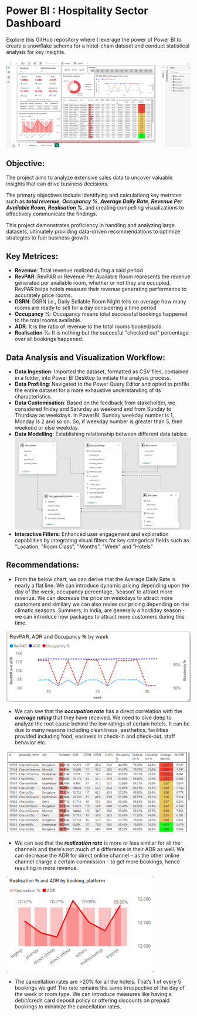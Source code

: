 # Power BI : Hospitality Sector Dashboard

Explore this GitHub repository where I leverage the power of Power BI to create a snowflake schema for a hotel-chain dataset and conduct statistical analysis for key insights.

![Dashboard](https://github.com/arya-analyst/PowerBI_Visualization/blob/main/BI_Dashboard.png)


## Objective:

The project aims to analyze extensive sales data to uncover valuable insights that can drive business decisions.

The primary objectives include identifying and calculationg key metrices such as ***total revenue***, ***Occupancy %***, ***Average Daily Rate***, ***Revenue Per Available Room***, ***Realisation %***, and creating compelling visualizations to effectively communicate the findings.

This project demonstrates proficiency in handling and analyzing large datasets, ultimately providing data-driven recommendations to optimize strategies to fuel business growth.

## Key Metrices:

- **Revenue**: Total revenue realized during a said period
- **RevPAR**: RevPAR or Revenue Per Available Room represents the revenue generated per available room, whether or not they are occupied. RevPAR helps hotels measure their revenue generating performance to accurately price rooms.
- **DSRN**: DSRN i.e., Daily Sellable Room Night tells on average how many rooms are ready to sell for a day considering a time period
- **Occupancy** %: Occupancy means total successful bookings happened to the total rooms available.
- **ADR**: It is the ratio of revenue to the total rooms booked/sold. 
- **Realisation** %: It is nothing but the succesful "checked out" percentage over all bookings happened.

## Data Analysis and Visualization Workflow:

- **Data Ingestion**: Imported the dataset, formatted as CSV files, contained in a folder, into Power BI Desktop to initiate the analysis process.
- **Data Profiling**: Navigated to the Power Query Editor and opted to profile the entire dataset for a more exhaustive understanding of its characteristics.
- **Data Customisation**: Based on the feedback from stakeholder, we considered Friday and Saturday as weekend and from Sunday to Thurdsay as weekdays. In PowerBI, Sunday weekday number is 1, Monday is 2 and so on. So, if weekday number is greater than 5, then weekend or else weekday.
- **Data Modelling**: Establishing relationship between different data tables.
 ![Reationship](https://github.com/arya-analyst/PowerBI_Visualization/blob/main/Relationship.png)
- **Interactive Filters**: Enhanced user engagement and exploration capabilities by integrating visual filters for key categorical fields such as "Location, "Room Class", "Months", "Week" and "Hotels"


## Recommendations:

- From the below chart, we can derive that the Average Daily Rate is nearly a flat line. We can introduce dynamic pricing depending upon the day of the week, occupancy percentage, ‘season’ to attract more revenue. We can decrease the price on weekdays to attract more customers and similary we can also revise our pricing depending on the climatic seasons. Summers, in India, are generally a holdiday season - we can introduce new packages to attract more customers during this time.

![Trend By Key Metrics](https://github.com/arya-analyst/PowerBI_Visualization/blob/main/Trends%20by%20Key%20Metrics.png)

- We can see that the ***occupation rate*** has a direct correlation with the ***average rating*** that they have received. We need to dive deep to analyze the root cause behind the low ratings of certain hotels. It can be due to many reasons including cleanliness, aesthetics, facilities provided including food, easiness in check-in and check-out, staff behavior etc.

![Info Table](https://github.com/arya-analyst/PowerBI_Visualization/blob/main/InfoTable.png)

- We can see that the ***realization rate*** is more or less similar for all the channels and there’s not much of a difference in their ADR as well. We can decrease the ADR for direct online channel – as the other online channel charge a certain commission - to get more bookings, hence resulting in more revenue.

![Realisation & ADR](https://github.com/arya-analyst/PowerBI_Visualization/blob/main/Realisation%26ADR.png)

- The cancellation rates are >20% for all the hotels. That’s 1 of every 5 bookings we get! The rate remains the same irrespective of the day of the week or room type. We can introduce measures like having a debit/credit card deposit policy or offering discounts on prepaid bookings to minimize the cancellation rates.
